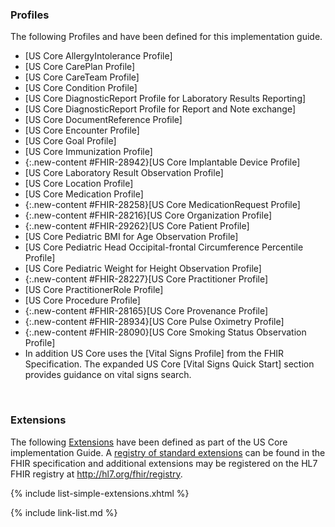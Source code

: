 
### Profiles

The following Profiles and have been defined for this implementation guide.

<!-- {% raw %}
{% include list-simple-profiles.xhtml %}
{% endraw %} -->


- [US Core AllergyIntolerance Profile]
- [US Core CarePlan Profile]
- [US Core CareTeam Profile]
- [US Core Condition Profile]
- [US Core DiagnosticReport Profile for Laboratory Results Reporting]
- [US Core DiagnosticReport Profile for Report and Note exchange]
- [US Core DocumentReference Profile]
- [US Core Encounter Profile]
- [US Core Goal Profile]
- [US Core Immunization Profile]
- {:.new-content #FHIR-28942}[US Core Implantable Device Profile]
- [US Core Laboratory Result Observation Profile]
- [US Core Location Profile]
- [US Core Medication Profile]
- {:.new-content #FHIR-28258}[US Core MedicationRequest Profile]
- {:.new-content #FHIR-28216}[US Core Organization Profile]
- {:.new-content #FHIR-29262}[US Core Patient Profile]
- [US Core Pediatric BMI for Age Observation Profile]
- [US Core Pediatric Head Occipital-frontal Circumference Percentile
Profile]
- [US Core Pediatric Weight for Height Observation Profile]
- {:.new-content #FHIR-28227}[US Core Practitioner Profile]
- [US Core PractitionerRole Profile]
- [US Core Procedure Profile]
- {:.new-content #FHIR-28165}[US Core Provenance Profile]
- {:.new-content #FHIR-28934}[US Core Pulse Oximetry Profile]
- {:.new-content #FHIR-28090}[US Core Smoking Status Observation Profile]
- In addition US Core uses the [Vital Signs Profile] from the FHIR Specification.  The expanded US Core [Vital Signs Quick Start] section provides guidance on vital signs search.


<br />

### Extensions

The following [Extensions]({{site.data.fhir.path}}extensibility.html) have been defined as part of the US Core implementation Guide. A [registry of standard extensions]({{site.data.fhir.path}}extensibility-registry.html) can be found in the FHIR specification and additional extensions may be registered on the HL7 FHIR registry at <http://hl7.org/fhir/registry>.


{% include list-simple-extensions.xhtml %}


{% include link-list.md %}

<br />
